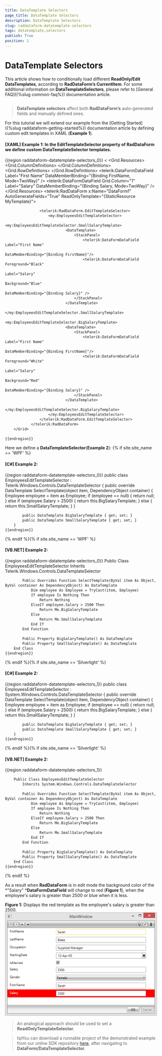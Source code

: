 ```yaml
---
title: DataTemplate Selectors
page_title: DataTemplate Selectors
description: DataTemplate Selectors
slug: raddataform-datatemplate-selectors
tags: datatemplate,selectors
publish: True
position: 2
---
```


# DataTemplate Selectors



This article shows how to conditionally load different __ReadOnly/Edit DataTemplates__, according to __RadDataForm’s CurrentItem__. For some additional information on __DataTemplateSelectors__, please refer to [General FAQ]({%slug common-faq%}) documentation article.
      

## 

>__DataTemplate selectors__ affect both __RadDataForm’s__ auto-generated fields and manually defined ones.

For this tutorial we will extend our example from the [Getting Started]({%slug raddataform-getting-started%}) documentation article by defining custom edit templates in XAML (__Example 1__).  
		

#### __[XAML] Example 1: In the EditTemplateSelector property of RadDataForm we define custom DataTemplateSelector templates.__

{{region raddataform-datatemplate-selectors_0}}
			<<Grid>
				<Grid.Resources>
					<DataTemplate x:Key="MyTemplate">
						<Grid>
							<Grid.ColumnDefinitions>
								<ColumnDefinition/>
								<ColumnDefinition/>
							</Grid.ColumnDefinitions>
							<Grid.RowDefinitions>
								<RowDefinition/>
								<RowDefinition/>
							</Grid.RowDefinitions>
							<telerik:DataFormDataField Label="First Name" DataMemberBinding="{Binding FirstName, Mode=TwoWay}" />
							<telerik:DataFormDataField Grid.Column="1" Label="Salary" DataMemberBinding="{Binding Salary, Mode=TwoWay}" />
						</Grid>
					</DataTemplate>
				</Grid.Resources>
				<telerik:RadDataForm x:Name="DataForm1" AutoGenerateFields="True" ReadOnlyTemplate="{StaticResource MyTemplate}">
	
					<telerik:RadDataForm.EditTemplateSelector>
						<my:EmployeesEditTemplateSelector>
							<my:EmployeesEditTemplateSelector.SmallSalaryTemplate>
								<DataTemplate>
									<StackPanel>
										<telerik:DataFormDataField Label="First Name"  
	                                                           DataMemberBinding="{Binding FirstName}"/>
										<telerik:DataFormDataField Foreground="Black" 
	                                                           Label="Salary" 
	                                                           Background="Blue" 
	                                                           DataMemberBinding="{Binding Salary}" />
									</StackPanel>
								</DataTemplate>
							</my:EmployeesEditTemplateSelector.SmallSalaryTemplate>
							<my:EmployeesEditTemplateSelector.BigSalaryTemplate>
								<DataTemplate>
									<StackPanel>
										<telerik:DataFormDataField Label="First Name" 
	                                                           DataMemberBinding="{Binding FirstName}"/>
										<telerik:DataFormDataField Foreground="White" 
	                                                           Label="Salary" 
	                                                           Background="Red" 
	                                                           DataMemberBinding="{Binding Salary}" />
									</StackPanel>
								</DataTemplate>
							</my:EmployeesEditTemplateSelector.BigSalaryTemplate>
						</my:EmployeesEditTemplateSelector>
					</telerik:RadDataForm.EditTemplateSelector>
				</telerik:RadDataForm>
		</Grid>
	
	{{endregion}}



Here we define a __DataTemplateSelector__(__Example 2__):
		{% if site.site_name == 'WPF' %}

#### __[C#] Example 2:__

{{region raddataform-datatemplate-selectors_0}}
		public class EmployeesEditTemplateSelector : Telerik.Windows.Controls.DataTemplateSelector
		{
			public override DataTemplate SelectTemplate(object item, DependencyObject container)
			{
				Employee employee = item as Employee;
				if (employee == null)
				{
					return null;
				}
				else if (employee.Salary > 2500)
				{
					return this.BigSalaryTemplate;
				}
				else
				{
					return this.SmallSalaryTemplate;
				}
			}
	
			public DataTemplate BigSalaryTemplate { get; set; }
			public DataTemplate SmallSalaryTemplate { get; set; }
		}
	{{endregion}}

{% endif %}{% if site.site_name == 'WPF' %}

#### __[VB.NET] Example 2:__

{{region raddataform-datatemplate-selectors_0}}
	Public Class EmployeesEditTemplateSelector
			Inherits Telerik.Windows.Controls.DataTemplateSelector
	
			Public Overrides Function SelectTemplate(ByVal item As Object, ByVal container As DependencyObject) As DataTemplate
				Dim employee As Employee = TryCast(item, Employee)
				If employee Is Nothing Then
					Return Nothing
				ElseIf employee.Salary > 2500 Then
					Return Me.BigSalaryTemplate
				Else
					Return Me.SmallSalaryTemplate
				End If
			End Function
	
			Public Property BigSalaryTemplate() As DataTemplate
			Public Property SmallSalaryTemplate() As DataTemplate
		End Class
	{{endregion}}

{% endif %}{% if site.site_name == 'Silverlight' %}

#### __[C#] Example 2:__

{{region raddataform-datatemplate-selectors_1}}
		public class EmployeesEditTemplateSelector : System.Windows.Controls.DataTemplateSelector
		{
			public override DataTemplate SelectTemplate(object item, DependencyObject container)
			{
				Employee employee = item as Employee;
				if (employee == null)
				{
					return null;
				}
				else if (employee.Salary > 2500)
				{
					return this.BigSalaryTemplate;
				}
				else
				{
					return this.SmallSalaryTemplate;
				}
			}
	
			public DataTemplate BigSalaryTemplate { get; set; }
			public DataTemplate SmallSalaryTemplate { get; set; }
		}
	{{endregion}}

{% endif %}{% if site.site_name == 'Silverlight' %}

#### __[VB.NET] Example 2:__

{{region raddataform-datatemplate-selectors_1}}
	
		Public Class EmployeesEditTemplateSelector
			Inherits System.Windows.Controls.DataTemplateSelector
	
			Public Overrides Function SelectTemplate(ByVal item As Object, ByVal container As DependencyObject) As DataTemplate
				Dim employee As Employee = TryCast(item, Employee)
				If employee Is Nothing Then
					Return Nothing
				ElseIf employee.Salary > 2500 Then
					Return Me.BigSalaryTemplate
				Else
					Return Me.SmallSalaryTemplate
				End If
			End Function
	
			Public Property BigSalaryTemplate() As DataTemplate
			Public Property SmallSalaryTemplate() As DataTemplate
		End Class
	{{endregion}}

{% endif %}

As a result when __RadDataForm__ is in edit mode the background color of the *"Salary" *__DataFormDataField__ will change to red (__Figure 1__), when the employee's salary is greater than 2500 or blue when it is less.
		

__Figure 1:__ Displays the red template as the employee's salary is greater than 2500.
		  ![raddataform-templateselector](images/raddataform-templateselector.png)

>An analogical approach should be used to set a __ReadOnlyTemplateSelector__.
          

>tipYou can download a runnable project of the demonstrated example from our online SDK repository
			[here](https://github.com/telerik/xaml-sdk), after navigating to __DataForm/DataTemplateSelector__.
		  
